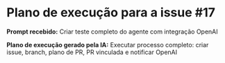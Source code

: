 # Plano de execução para a issue #17

**Prompt recebido:** Criar teste completo do agente com integração OpenAI

**Plano de execução gerado pela IA:**
Executar processo completo: criar issue, branch, plano de PR, PR vinculada e notificar OpenAI
